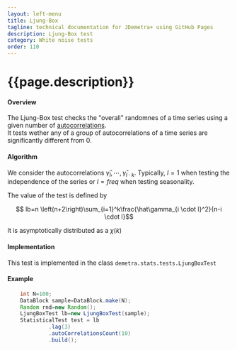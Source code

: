 ```yaml
---
layout: left-menu
title: Ljung-Box
tagline: technical documentation for JDemetra+ using GitHub Pages
description: Ljung-Box test
category: White noise tests
order: 110
---
```

# {{page.description}}

#### Overview

The Ljung-Box test checks the "overall" randomnes of a time series using a given number of [autocorrelations](../../descriptive.md).   
It tests wether any of a group of autocorrelations of a time series are significantly different from 0.

#### Algorithm

We consider the autocorrelations $\hat\gamma_l, \cdots, \hat\gamma_{l\cdot k}$. Typically, $l=1$ when testing the independence of the series or $l=freq$ when testing seasonality.

The value of the test is defined by

$$ lb=n \left(n+2\right)\sum_{i=1}^k\frac{\hat\gamma_{i \cdot l}^2}{n-i \cdot l}$$

It is asymptotically distributed as a $\chi \left(k\right)$


#### Implementation

This test is implemented in the class `demetra.stats.tests.LjungBoxTest`

#### Example

```java
    int N=100;
    DataBlock sample=DataBlock.make(N);
    Random rnd=new Random();
    LjungBoxTest lb=new LjungBoxTest(sample);
    StatisticalTest test = lb
             .lag(3)
             .autoCorrelationsCount(10)
             .build();
```
